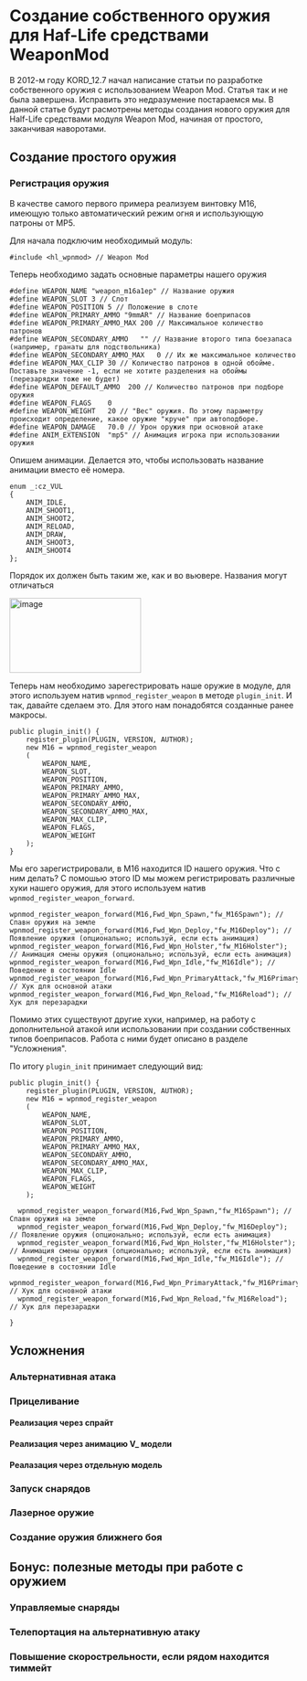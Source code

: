 # Создание собственного оружия для Haf-Life средствами WeaponMod 

В 2012-м году KORD_12.7 начал написание статьи по разработке собственного оружия с использованием Weapon Mod. Статья так и не была завершена. Исправить это недразумение постараемся мы. В данной статье будут расмотрены методы создания нового оружия для Half-Life средствами модуля Weapon Mod, начиная от простого, заканчивая наворотами.  

## Создание простого оружия 

### Регистрация оружия 

В качестве самого первого примера реализуем винтовку M16, имеющую только автоматический режим огня и использующую патроны от MP5.

Для начала подключим необходимый модуль:

```
#include <hl_wpnmod> // Weapon Mod
```

Теперь необходимо задать основные параметры нашего оружия 

```
#define WEAPON_NAME "weapon_m16a1ep" // Название оружия
#define WEAPON_SLOT	3 // Слот
#define WEAPON_POSITION	5 // Положение в слоте
#define WEAPON_PRIMARY_AMMO	"9mmAR" // Название боеприпасов
#define WEAPON_PRIMARY_AMMO_MAX	200 // Максимальное количество патронов
#define WEAPON_SECONDARY_AMMO	"" // Название второго типа боезапаса (например, гранаты для подствольника) 
#define WEAPON_SECONDARY_AMMO_MAX	0 // Их же максимальное количество
#define WEAPON_MAX_CLIP	30 // Количество патронов в одной обойме. Поставьте значение -1, если не хотите разделения на обоймы (перезарядки тоже не будет)
#define WEAPON_DEFAULT_AMMO	 200 // Количество патронов при подборе оружия 
#define WEAPON_FLAGS	0
#define WEAPON_WEIGHT	20 // "Вес" оружия. По этому параметру происходит определение, какое оружие "круче" при автоподборе. 
#define WEAPON_DAMAGE	70.0 // Урон оружия при основной атаке
#define ANIM_EXTENSION	"mp5" // Анимация игрока при использовании оружия
```

Опишем анимации. Делается это, чтобы использовать название анимации вместо её номера.   

```
enum _:cz_VUL
{
	ANIM_IDLE,
	ANIM_SHOOT1,
	ANIM_SHOOT2,
	ANIM_RELOAD,
	ANIM_DRAW,
	ANIM_SHOOT3,
	ANIM_SHOOT4
}; 
```

Порядок их должен быть таким же, как и во вьювере. Названия могут отличаться 

<img width="230" height="131" alt="image" src="https://github.com/user-attachments/assets/b20dcebe-0da9-4aad-92f2-2d5b6d5da4a2" />




Теперь нам необходимо зарегестрировать наше оружие в модуле, для этого используем натив ```wpnmod_register_weapon``` в методе ```plugin_init```. И так, давайте сделаем это. Для этого нам понадобятся созданные ранее макросы.

```
public plugin_init() {
	register_plugin(PLUGIN, VERSION, AUTHOR);
	new M16 = wpnmod_register_weapon
	(
		WEAPON_NAME,
		WEAPON_SLOT,
		WEAPON_POSITION,
		WEAPON_PRIMARY_AMMO,
		WEAPON_PRIMARY_AMMO_MAX,
		WEAPON_SECONDARY_AMMO,
		WEAPON_SECONDARY_AMMO_MAX,
		WEAPON_MAX_CLIP,
		WEAPON_FLAGS,
		WEAPON_WEIGHT
	);
}
```
Мы его зарегистрировали, в M16 находится ID нашего оружия. Что с ним делать? С помошью этого ID мы можем регистрировать различные хуки нашего оружия, для этого используем натив ```wpnmod_register_weapon_forward```. 

```
wpnmod_register_weapon_forward(M16,Fwd_Wpn_Spawn,"fw_M16Spawn"); // Спавн оружия на земле
wpnmod_register_weapon_forward(M16,Fwd_Wpn_Deploy,"fw_M16Deploy"); // Появление оружия (опционально; используй, если есть анимация)
wpnmod_register_weapon_forward(M16,Fwd_Wpn_Holster,"fw_M16Holster"); // Анимация смены оружия (опционально; используй, если есть анимация)
wpnmod_register_weapon_forward(M16,Fwd_Wpn_Idle,"fw_M16Idle"); // Поведение в состоянии Idle
wpnmod_register_weapon_forward(M16,Fwd_Wpn_PrimaryAttack,"fw_M16PrimaryAttack"); // Хук для основной атаки
wpnmod_register_weapon_forward(M16,Fwd_Wpn_Reload,"fw_M16Reload"); // Хук для перезарадки
```

Помимо этих существуют другие хуки, например, на работу с дополнительной атакой или использовании при создании собственных типов боеприпасов. Работа с ними будет описано в разделе "Усложнения".

По итогу ```plugin_init``` принимает следующий вид: 

```
public plugin_init() {
	register_plugin(PLUGIN, VERSION, AUTHOR);
	new M16 = wpnmod_register_weapon
	(
		WEAPON_NAME,
		WEAPON_SLOT,
		WEAPON_POSITION,
		WEAPON_PRIMARY_AMMO,
		WEAPON_PRIMARY_AMMO_MAX,
		WEAPON_SECONDARY_AMMO,
		WEAPON_SECONDARY_AMMO_MAX,
		WEAPON_MAX_CLIP,
		WEAPON_FLAGS,
		WEAPON_WEIGHT
	);

  wpnmod_register_weapon_forward(M16,Fwd_Wpn_Spawn,"fw_M16Spawn"); // Спавн оружия на земле
  wpnmod_register_weapon_forward(M16,Fwd_Wpn_Deploy,"fw_M16Deploy"); // Появление оружия (опционально; используй, если есть анимация)
  wpnmod_register_weapon_forward(M16,Fwd_Wpn_Holster,"fw_M16Holster"); // Анимация смены оружия (опционально; используй, если есть анимация)
  wpnmod_register_weapon_forward(M16,Fwd_Wpn_Idle,"fw_M16Idle"); // Поведение в состоянии Idle
  wpnmod_register_weapon_forward(M16,Fwd_Wpn_PrimaryAttack,"fw_M16PrimaryAttack"); // Хук для основной атаки
  wpnmod_register_weapon_forward(M16,Fwd_Wpn_Reload,"fw_M16Reload"); // Хук для перезарадки

}
```

## Усложнения 


### Альтернативная атака

### Прицеливание 

#### Реализация через спрайт 

#### Реализация через анимацию V_ модели

#### Реалазация через отдельную модель 

### Запуск снарядов 

### Лазерное оружие 

### Создание оружия ближнего боя

## Бонус: полезные методы при работе с оружием 

### Управляемые снаряды 

### Телепортация на альтернативную атаку 

### Повышение скорострельности, если рядом находится тиммейт 

### 
